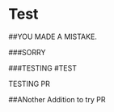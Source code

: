 # Test

##YOU MADE A MISTAKE. 

###SORRY

###TESTING
#TEST

TESTING PR

##ANother Addition to try PR